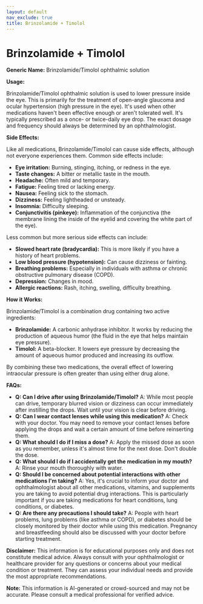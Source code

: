 ```yaml
---
layout: default
nav_exclude: true
title: Brinzolamide + Timolol
---
```


# Brinzolamide + Timolol

**Generic Name:** Brinzolamide/Timolol ophthalmic solution

**Usage:**

Brinzolamide/Timolol ophthalmic solution is used to lower pressure inside the eye.  This is primarily for the treatment of open-angle glaucoma and ocular hypertension (high pressure in the eye).  It's used when other medications haven't been effective enough or aren't tolerated well.  It's typically prescribed as a once- or twice-daily eye drop. The exact dosage and frequency should always be determined by an ophthalmologist.

**Side Effects:**

Like all medications, Brinzolamide/Timolol can cause side effects, although not everyone experiences them.  Common side effects include:

* **Eye irritation:** Burning, stinging, itching, or redness in the eye.
* **Taste changes:** A bitter or metallic taste in the mouth.
* **Headache:** Often mild and temporary.
* **Fatigue:** Feeling tired or lacking energy.
* **Nausea:** Feeling sick to the stomach.
* **Dizziness:** Feeling lightheaded or unsteady.
* **Insomnia:** Difficulty sleeping.
* **Conjunctivitis (pinkeye):** Inflammation of the conjunctiva (the membrane lining the inside of the eyelid and covering the white part of the eye).


Less common but more serious side effects can include:

* **Slowed heart rate (bradycardia):**  This is more likely if you have a history of heart problems.
* **Low blood pressure (hypotension):** Can cause dizziness or fainting.
* **Breathing problems:**  Especially in individuals with asthma or chronic obstructive pulmonary disease (COPD).
* **Depression:** Changes in mood.
* **Allergic reactions:**  Rash, itching, swelling, difficulty breathing.


**How it Works:**

Brinzolamide/Timolol is a combination drug containing two active ingredients:

* **Brinzolamide:** A carbonic anhydrase inhibitor.  It works by reducing the production of aqueous humor (the fluid in the eye that helps maintain eye pressure).
* **Timolol:** A beta-blocker. It lowers eye pressure by decreasing the amount of aqueous humor produced and increasing its outflow.

By combining these two medications, the overall effect of lowering intraocular pressure is often greater than using either drug alone.

**FAQs:**

* **Q: Can I drive after using Brinzolamide/Timolol?** A:  While most people can drive, temporary blurred vision or dizziness can occur immediately after instilling the drops. Wait until your vision is clear before driving.
* **Q:  Can I wear contact lenses while using this medication?** A: Check with your doctor. You may need to remove your contact lenses before applying the drops and wait a certain amount of time before reinserting them.
* **Q: What should I do if I miss a dose?** A: Apply the missed dose as soon as you remember, unless it's almost time for the next dose.  Don't double the dose.
* **Q: What should I do if I accidentally get the medication in my mouth?** A: Rinse your mouth thoroughly with water.
* **Q:  Should I be concerned about potential interactions with other medications I'm taking?** A:  Yes, it's crucial to inform your doctor and ophthalmologist about all other medications, vitamins, and supplements you are taking to avoid potential drug interactions. This is particularly important if you are taking medications for heart conditions, lung conditions, or diabetes.
* **Q: Are there any precautions I should take?** A:  People with heart problems, lung problems (like asthma or COPD), or diabetes should be closely monitored by their doctor while using this medication.  Pregnancy and breastfeeding should also be discussed with your doctor before starting treatment.


**Disclaimer:** This information is for educational purposes only and does not constitute medical advice. Always consult with your ophthalmologist or healthcare provider for any questions or concerns about your medical condition or treatment. They can assess your individual needs and provide the most appropriate recommendations.


**Note:** This information is AI-generated or crowd-sourced and may not be accurate. Please consult a medical professional for verified advice.